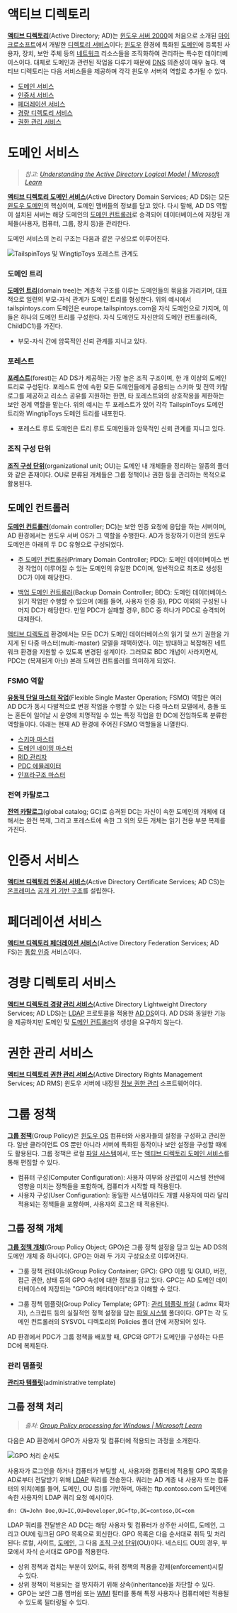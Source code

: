 # 액티브 디렉토리
**[액티브 디렉토리](https://learn.microsoft.com/en-us/windows-server/identity/ad-ds/get-started/virtual-dc/active-directory-domain-services-overview)**(Active Directory; AD)는 [윈도우 서버 2000](https://en.wikipedia.org/wiki/Windows_2000)에 처음으로 소개된 [마이크로소프트](https://www.microsoft.com)에서 개발한 [디렉토리 서비스](https://en.wikipedia.org/wiki/Directory_service)이다; [윈도우](Windows.md) 환경에 특화된 [도메인](Domain.md)에 등록된 사용자, 장치, 보안 주체 등의 [네트워크](Network.md) 리소스들을 조직화하여 관리하는 특수한 데이터베이스이다. 대체로 도메인과 관련된 작업을 다루기 때문에 [DNS](Domain.md#도메인-네임-시스템) 의존성이 매우 높다. 액티브 디렉토리는 다음 서비스들을 제공하며 각각 윈도우 서버의 역할로 추가될 수 있다.

* [도메인 서비스](#도메인-서비스)
* [인증서 서비스](#인증서-서비스)
* [페더레이션 서비스](#페더레이션-서비스)
* [경량 디렉토리 서비스](#경량-디렉토리-서비스)
* [권한 관리 서비스](#권한-관리-서비스)

# 도메인 서비스
> *참고: [Understanding the Active Directory Logical Model | Microsoft Learn](https://learn.microsoft.com/en-us/windows-server/identity/ad-ds/plan/understanding-the-active-directory-logical-model)*

**[액티브 디렉토리 도메인 서비스](https://en.wikipedia.org/wiki/Active_Directory#Domain_Services)**(Active Directory Domain Services; AD DS)는 모든 [윈도우 도메인](https://en.wikipedia.org/wiki/Windows_domain)의 핵심이며, 도메인 맴버들의 정보를 담고 있다. 다시 말해, AD DS 역할이 설치된 서버는 해당 도메인의 [도메인 컨트롤러](#도메인-컨트롤러)로 승격되어 데이터베이스에 저장된 개체들(사용자, 컴퓨터, 그룹, 장치 등)을 관리한다.

도메인 서비스의 논리 구조는 다음과 같은 구성으로 이루어진다.

![TailspinToys 및 WingtipToys 포레스트 관계도](https://learn.microsoft.com/en-us/entra/identity/domain-services/media/concepts-forest-trust/kerberos-over-forest-trust-process-diagram.png)

### 도메인 트리
**[도메인 트리](https://learn.microsoft.com/en-us/windows/win32/ad/domain-trees)**(domain tree)는 계층적 구조를 이루는 도메인들의 묶음을 가리키며, 대표적으로 일련의 부모-자식 관계가 도메인 트리를 형성한다. 위의 예시에서 tailspintoys.com 도메인은 europe.tailspintoys.com을 자식 도메인으로 가지며, 이들은 하나의 도메인 트리를 구성한다. 자식 도메인도 자신만의 도메인 컨트롤러(즉, ChildDC1)를 가진다.

* 부모-자식 간에 암묵적인 신뢰 관계를 지니고 있다.

### 포레스트
**[포레스트](https://learn.microsoft.com/en-us/windows/win32/ad/forests)**(forest)는 AD DS가 제공하는 가장 높은 조직 구조이며, 한 개 이상의 도메인 트리로 구성된다. 포레스트 안에 속한 모든 도메인들에게 공용되는 스키마 및 전역 카탈로그를 제공하고 리소스 공유를 지원하는 한편, 타 포레스트와의 상호작용을 제한하는 보안 경계 역할을 맡는다. 위의 예시는 두 포레스트가 있어 각각 TailspinToys 도메인 트리와 WingtipToys 도메인 트리를 내포한다.

* 포레스트 루트 도메인은 트리 루트 도메인들과 암묵적인 신뢰 관계를 지니고 있다.

### 조직 구성 단위
**[조직 구성 단위](https://en.wikipedia.org/wiki/Active_Directory#Organizational_units)**(organizational unit; OU)는 도메인 내 개체들을 정리하는 일종의 폴더와 같은 존재이다. OU로 분류된 개체들은 그룹 정책이나 권한 등을 관리하는 목적으로 활용된다.

## 도메인 컨트롤러
**[도메인 컨트롤러](https://en.wikipedia.org/wiki/Domain_controller_(Windows))**(domain controller; DC)는 보안 인증 요청에 응답을 하는 서버이며, AD 환경에서는 윈도우 서버 OS가 그 역할을 수행한다. AD가 등장하기 이전의 윈도우 도메인은 아래의 두 DC 유형으로 구성되었다.

* [주 도메인 컨트롤러](https://en.wikipedia.org/wiki/Domain_controller_(Windows)#Primary_domain_controller)(Primary Domain Controller; PDC): 도메인 데이터베이스 변경 작업이 이루어질 수 있는 도메인의 유일한 DC이며, 일반적으로 최초로 생성된 DC가 이에 해당한다.

* [백업 도메인 컨트롤러](https://en.wikipedia.org/wiki/Domain_controller_(Windows)#Backup_domain_controller)(Backup Domain Controller; BDC): 도메인 데이터베이스 읽기 작업만 수행할 수 있으며 (예를 들어, 사용자 인증 등), PDC 이외의 구성된 나머지 DC가 해당한다. 만일 PDC가 실패할 경우, BDC 중 하나가 PDC로 승격되어 대체한다.

[액티브 디렉토리](#액티브-디렉토리) 환경에서는 모든 DC가 도메인 데이터베이스의 읽기 및 쓰기 권한을 가지게 된 다중 마스터(multi-master) 모델을 채택하였다. 이는 방대하고 복잡해진 네트워크 환경을 지원할 수 있도록 변경된 설계이다. 그러므로 BDC 개념이 사라지면서, PDC는 (복제된게 아닌) 본래 도메인 컨트롤러를 의미하게 되었다.

### FSMO 역할
**[유동적 단일 마스터 작업](https://learn.microsoft.com/en-us/troubleshoot/windows-server/active-directory/fsmo-roles)**(Flexible Single Master Operation; FSMO) 역할은 여러 AD DC가 동시 다발적으로 변경 작업을 수행할 수 있는 다중 마스터 모델에서, 충돌 또는 혼돈이 일어날 시 운영에 치명적일 수 있는 특정 작업을 한 DC에 전임하도록 분류한 역할들이다. 아래는 현재 AD 환경에 주어진 FSMO 역할들을 나열한다.

* [스키마 마스터](https://learn.microsoft.com/en-us/troubleshoot/windows-server/active-directory/fsmo-roles#schema-master-fsmo-role)
* [도메인 네이밍 마스터](https://learn.microsoft.com/en-us/troubleshoot/windows-server/active-directory/fsmo-roles#domain-naming-master-fsmo-role)
* [RID 관리자](https://learn.microsoft.com/en-us/troubleshoot/windows-server/active-directory/fsmo-roles#rid-master-fsmo-role)
* [PDC 에뮬레이터](https://learn.microsoft.com/en-us/troubleshoot/windows-server/active-directory/fsmo-roles#pdc-emulator-fsmo-role)
* [인프라구조 마스터](https://learn.microsoft.com/en-us/troubleshoot/windows-server/active-directory/fsmo-roles#infrastructure-master-fsmo-role)

### 전역 카탈로그
**[전역 카탈로그](https://learn.microsoft.com/en-us/windows/win32/ad/global-catalog)**(global catalog; GC)로 승격된 DC는 자신이 속한 도메인의 개체에 대해서는 완전 복제, 그리고 포레스트에 속한 그 외의 모든 개체는 읽기 전용 부분 복제를 가진다.

# 인증서 서비스
**[액티브 디렉토리 인증서 서비스](https://en.wikipedia.org/wiki/Active_Directory#Certificate_Services)**(Active Directory Certificate Services; AD CS)는 [온프레미스](https://en.wikipedia.org/wiki/On-premises_software) [공개 키 기반 구조](https://en.wikipedia.org/wiki/Public_key_infrastructure)를 설립한다.

# 페더레이션 서비스
**[액티브 디렉토리 페더레이션 서비스](https://en.wikipedia.org/wiki/Active_Directory_Federation_Services)**(Active Directory Federation Services; AD FS)는 [통합 인증](https://en.wikipedia.org/wiki/Single_sign-on) 서비스이다.

# 경량 디렉토리 서비스
**[액티브 디렉토리 경량 관리 서비스](https://en.wikipedia.org/wiki/Active_Directory#Lightweight_Directory_Services)**(Active Directory Lightweight Directory Services; AD LDS)는 [LDAP](https://en.wikipedia.org/wiki/Lightweight_Directory_Access_Protocol) 프로토콜을 적용한 [AD DS](#액티브-디렉토리-도메인-서비스)이다. AD DS와 동일한 기능을 제공하지만 도메인 및 [도메인 컨트롤러](https://en.wikipedia.org/wiki/Domain_controller_(Windows))의 생성을 요구하지 않는다.

# 권한 관리 서비스
**[액티브 디렉토리 권한 관리 서비스](https://en.wikipedia.org/wiki/Active_Directory_Rights_Management_Services)**(Active Directory Rights Management Services; AD RMS) 윈도우 서버에 내장된 [정보 권한 관리](https://en.wikipedia.org/wiki/Information_rights_management) 소프트웨어이다.

# 그룹 정책
**[그룹 정책](https://learn.microsoft.com/en-us/windows-server/identity/ad-ds/manage/group-policy/group-policy-overview)**(Group Policy)은 [윈도우 OS](Windows.md) 컴퓨터와 사용자들의 설정을 구성하고 관리한다. 일반 클라이언트 OS 뿐만 아니라 서버에 특화된 동작이나 보안 설정을 구성할 때에도 활용된다. 그룹 정책은 로컬 [파일 시스템](FileSystem.md)에서, 또는 [액티브 디렉토리 도메인 서비스](ADS.md#도메인-서비스)를 통해 편집할 수 있다.

* 컴퓨터 구성(Computer Configuration): 사용자 여부와 상관없이 시스템 전반에 영향을 미치는 정책들을 포함하며, 컴퓨터가 시작할 때 적용된다.
* 사용자 구성(User Configuration): 동일한 시스템이라도 개별 사용자에 따라 달리 적용되는 정책들을 포함하며, 사용자의 로그온 때 적용된다.

## 그룹 정책 개체
**[그룹 정책 개체](https://learn.microsoft.com/en-us/previous-versions/windows/desktop/policy/group-policy-objects)**(Group Policy Object; GPO)은 그룹 정책 설정을 담고 있는 AD DS의 도메인 개체 중 하나이다. GPO는 아래 두 가지 구성요소로 이루어진다.

* 그룹 정책 컨테이너(Group Policy Container; GPC): GPO 이름 및 GUID, 버전, 접근 권한, 상태 등의 GPO 속성에 대한 정보를 담고 있다. GPC는 AD 도메인 데이터베이스에 저장되는 "GPO의 메타데이터"라고 이해할 수 있다.

* 그룹 정책 템플릿(Group Policy Template; GPT): [관리 템플릿 파일](#관리-템플릿) (.admx 확자자), 스크립트 등의 실질적인 정책 설정을 담는 [파일 시스템](FileSystem.md) 폴더이다. GPT는 각 도메인 컨트롤러의 SYSVOL 디렉토리의 Policies 폴더 안에 저장되어 있다.

AD 환경에서 PDC가 그룹 정책을 배포할 때, GPC와 GPT가 도메인을 구성하는 다른 DC에 복제된다.

### 관리 템플릿
**[관리자 템플릿](https://learn.microsoft.com/en-us/windows/client-management/understanding-admx-backed-policies)**(administrative template)

## 그룹 정책 처리
> *출처: [Group Policy processing for Windows | Microsoft Learn](https://learn.microsoft.com/en-us/windows-server/identity/ad-ds/manage/group-policy/group-policy-processing)*

다음은 AD 환경에서 GPO가 사용자 및 컴퓨터에 적용되는 과정을 소개한다.

![GPO 처리 순서도](https://blog.netwrix.com/wp-content/uploads/2022/10/Restore-GPO-3.png)

사용자가 로그인을 하거나 컴퓨터가 부팅할 시, 사용자와 컴퓨터에 적용될 GPO 목록을 AD로부터 전달받기 위해 [LDAP](https://en.wikipedia.org/wiki/Lightweight_Directory_Access_Protocol) 쿼리를 전송한다. 쿼리는 AD 계층 내 사용자 또는 컴퓨터의 위치(예를 들어, 도메인, OU 등)를 기반하며, 아래는 ftp.contoso.com 도메인에 속한 사용자의 LDAP 쿼리 요청 예시이다.

```ldif
dn: CN=John Doe,OU=IC,OU=Developer,DC=ftp,DC=contoso,DC=com
```

LDAP 쿼리를 전달받은 AD DC는 해당 사용자 및 컴퓨터가 상주한 사이트, 도메인, 그리고 OU에 링크된 GPO 목록으로 회신한다. GPO 목록은 다음 순서대로 취득 및 처리된다: 로컬, 사이트, [도메인](Domain.md), 그 다음 [조직 구성 단위](ADS.md#조직-구성-단위)(OU)이다. 네스티드 OU의 경우, 부모에서 자식 순서대로 GPO를 적용한다.

* 상위 정책과 겹치는 부분이 있어도, 하위 정책의 적용을 강제(enforcement)시킬 수 있다.
* 상위 정책이 적용되는 걸 방지하기 위해 상속(inheritance)을 차단할 수 있다.
* GPO는 보안 그룹 맴버쉽 또는 [WMI](WMI.md) 필터를 통해 특정 사용자나 컴퓨터에만 적용될 수 있도록 필터링될 수 있다.

